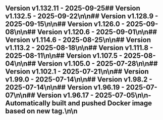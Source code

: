 ## Version v1.132.11 - 2025-09-25## Version v1.132.5 - 2025-09-22\n\n## Version v1.128.9 - 2025-09-15\n\n## Version v1.126.0 - 2025-09-08\n\n## Version v1.120.6 - 2025-09-01\n\n## Version v1.114.6 - 2025-08-25\n\n## Version v1.113.2 - 2025-08-18\n\n## Version v1.111.8 - 2025-08-11\n\n## Version v1.107.5 - 2025-08-04\n\n## Version v1.105.0 - 2025-07-28\n\n## Version v1.102.1 - 2025-07-21\n\n## Version v1.99.0 - 2025-07-14\n\n## Version v1.98.2 - 2025-07-14\n\n## Version v1.96.19 - 2025-07-07\n\n## Version v1.96.17 - 2025-07-05\n\n- Automatically built and pushed Docker image based on new tag.\n\n
